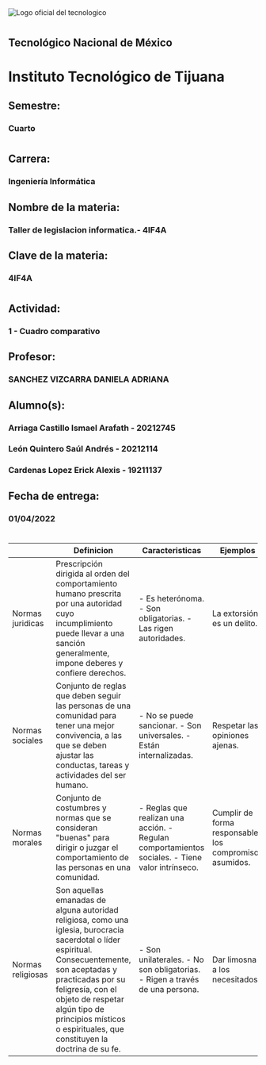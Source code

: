 ##  
#### 
![Logo oficial del tecnologico](https://www.tijuana.tecnm.mx/wp-content/uploads/2021/08/liston-de-logos-oficiales-educacion-tecnm-FEB-2021-1568x287.jpg)
#
## Tecnológico Nacional de México
#
# Instituto Tecnológico de Tijuana
## Semestre:
### Cuarto
#
## Carrera:
### Ingeniería Informática
## Nombre de la materia:
### Taller de legislacion informatica.- 4IF4A
## Clave de la materia:
### 4IF4A
#
## Actividad:
### 1 - Cuadro comparativo
## Profesor:
### SANCHEZ VIZCARRA DANIELA ADRIANA
## Alumno(s):
### Arriaga Castillo Ismael Arafath - 20212745
### León Quintero Saúl Andrés - 20212114
### Cardenas Lopez Erick Alexis - 19211137
## Fecha de entrega:
### 01/04/2022
#
#
#
#
|  | Definicion | Caracteristicas | Ejemplos | Sancion |
| ------------- | ------------- | ------------- | ------------- | ------------- |
| Normas juridicas  | Prescripción dirigida al orden del comportamiento humano prescrita por una autoridad cuyo incumplimiento puede llevar a una sanción generalmente, impone deberes y confiere derechos. | - Es heterónoma. - Son obligatorias. - Las rigen autoridades. | La extorsión es un delito. | De dos a ocho años de prisión y de cuarenta a ciento sesenta días multa. |
| Normas sociales  | Conjunto de reglas que deben seguir las personas de una comunidad para tener una mejor convivencia, a las que se deben ajustar las conductas, tareas y actividades del ser humano. | - No se puede sancionar. - Son universales. - Están internalizadas. | Respetar las opiniones ajenas. | Te puede llevar a situaciones de rechazo. |
| Normas morales  | Conjunto de costumbres y normas que se consideran "buenas" para dirigir o juzgar el comportamiento de las personas en una comunidad.​ | - Reglas que realizan una acción.  - Regulan comportamientos sociales.  - Tiene valor intrínseco. | Cumplir de forma responsable los compromisos asumidos. | No hay sanciones. |
| Normas religiosas  | Son aquellas emanadas de alguna autoridad religiosa, como una iglesia, burocracia sacerdotal o líder espiritual. Consecuentemente, son aceptadas y practicadas por su feligresía, con el objeto de respetar algún tipo de principios místicos o espirituales, que constituyen la doctrina de su fe. | - Son unilaterales. - No son obligatorias. - Rigen a través de una persona. | Dar limosna a los necesitados. | Sanciones divinas ej. No ir al cielo |